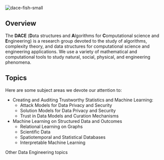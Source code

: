 ![dace-fish-small](https://github.com/dace-group/dace-group.github.io/assets/928460/362ced39-dc59-42d1-93e9-2d4ee8daf6f1)

## Overview

The **DACE** (**D**ata structures and **A**lgorithms for **C**omputational science and **E**ngineering) is a research group devoted to the study of algorithms, complexity theory, and data structures for computational science and engineering applications. We use a variety of mathematical and computational tools to study natural, social, physical, and engineering phenomena.

## Topics

Here are some subject areas we devote our attention to:
* Creating and Auditing Trustworthy Statistics and Machine Learning:
    * Attack Models for Data Privacy and Security
    * Solution Models for Data Privacy and Security
    * Trust in Data Models and Curation Mechanisms
* Machine Learning on Structured Data and Outcomes
    * Relational Learning on Graphs
    * Scientific Data
    * Spatiotemporal and Statistical Databases
    * Interpretable Machine Learning

Other Data Engineering topics


